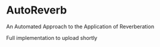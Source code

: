 # AutoReverb
An Automated Approach to the Application of Reverberation


Full implementation to upload shortly